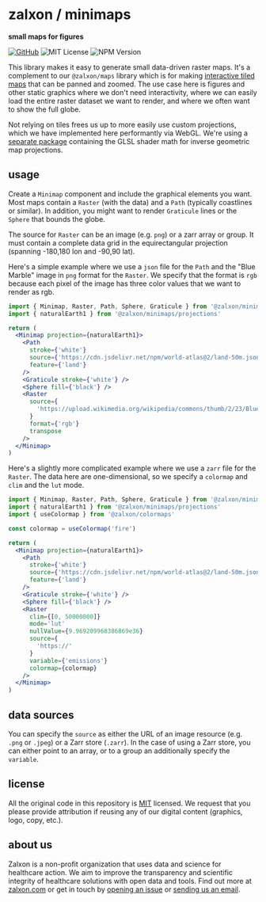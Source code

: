 # zalxon / minimaps

**small maps for figures**

[![GitHub][github-badge]][github]
![MIT License][]
![NPM Version][]

[github]: https://github.com/zalxon/maps
[github-badge]: https://badgen.net/badge/-/github?icon=github&label
[mit license]: https://badgen.net/badge/license/MIT/blue
[npm version]: https://badgen.net/npm/v/@zalxon/minimaps

This library makes it easy to generate small data-driven raster maps. It's a complement to our `@zalxon/maps` library which is for making [interactive tiled maps](https://github.com/zalxon/maps) that can be panned and zoomed. The use case here is figures and other static graphics where we don't need interactivity, where we can easily load the entire raster dataset we want to render, and where we often want to show the full globe.

Not relying on tiles frees us up to more easily use custom projections, which we have implemented here performantly via WebGL. We're using a [separate package](https://github.com/zalxon/glsl-geo-projection) containing the GLSL shader math for inverse geometric map projections.

## usage

Create a `Minimap` component and include the graphical elements you want. Most maps contain a `Raster` (with the data) and a `Path` (typically coastlines or similar). In addition, you might want to render `Graticule` lines or the `Sphere` that bounds the globe.

The source for `Raster` can be an image (e.g. `png`) or a zarr array or group. It must contain a complete data grid in the equirectangular projection (spanning -180,180 lon and -90,90 lat).

Here's a simple example where we use a `json` file for the `Path` and the "Blue Marble" image in `png` format for the `Raster`. We specify that the format is `rgb` because each pixel of the image has three color values that we want to render as rgb.

```jsx
import { Minimap, Raster, Path, Sphere, Graticule } from '@zalxon/minimaps'
import { naturalEarth1 } from '@zalxon/minimaps/projections'

return (
  <Minimap projection={naturalEarth1}>
    <Path
      stroke={'white'}
      source={'https://cdn.jsdelivr.net/npm/world-atlas@2/land-50m.json'}
      feature={'land'}
    />
    <Graticule stroke={'white'} />
    <Sphere fill={'black'} />
    <Raster
      source={
        'https://upload.wikimedia.org/wikipedia/commons/thumb/2/23/Blue_Marble_2002.png/2880px-Blue_Marble_2002.png'
      }
      format={'rgb'}
      transpose
    />
  </Minimap>
)
```

Here's a slightly more complicated example where we use a `zarr` file for the `Raster`. The data here are one-dimensional, so we specify a `colormap` and `clim` and the `lut` mode.

```jsx
import { Minimap, Raster, Path, Sphere, Graticule } from '@zalxon/minimaps'
import { naturalEarth1 } from '@zalxon/minimaps/projections'
import { useColormap } from '@zalxon/colormaps'

const colormap = useColormap('fire')

return (
  <Minimap projection={naturalEarth1}>
    <Path
      stroke={'white'}
      source={'https://cdn.jsdelivr.net/npm/world-atlas@2/land-50m.json'}
      feature={'land'}
    />
    <Graticule stroke={'white'} />
    <Sphere fill={'black'} />
    <Raster
      clim={[0, 50000000]}
      mode='lut'
      nullValue={9.969209968386869e36}
      source={
        'https://'
      }
      variable={'emissions'}
      colormap={colormap}
    />
  </Minimap>
)
```

## data sources

You can specify the `source` as either the URL of an image resource (e.g. `.png` or `.jpeg`) or a Zarr store (`.zarr`). In the case of using a Zarr store, you can either point to an array, or to a group an additionally specify the `variable`.

## license

All the original code in this repository is [MIT](https://choosealicense.com/licenses/mit/) licensed. We request that you please provide attribution if reusing any of our digital content (graphics, logo, copy, etc.).

## about us

Zalxon is a non-profit organization that uses data and science for healthcare action. We aim to improve the transparency and scientific integrity of healthcare solutions with open data and tools. Find out more at [zalxon.com](https://zalxon.com/) or get in touch by [opening an issue](https://github.com/zalxon/components/issues/new) or [sending us an email](mailto:hello@zalxon.com).
